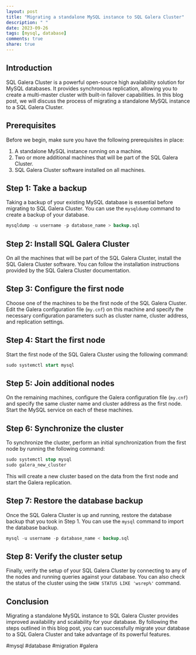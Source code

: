 ```yaml
---
layout: post
title: "Migrating a standalone MySQL instance to SQL Galera Cluster"
description: " "
date: 2023-09-26
tags: [mysql, database]
comments: true
share: true
---
```


## Introduction

SQL Galera Cluster is a powerful open-source high availability solution for MySQL databases. It provides synchronous replication, allowing you to create a multi-master cluster with built-in failover capabilities. In this blog post, we will discuss the process of migrating a standalone MySQL instance to a SQL Galera Cluster.

## Prerequisites

Before we begin, make sure you have the following prerequisites in place:

1. A standalone MySQL instance running on a machine.
2. Two or more additional machines that will be part of the SQL Galera Cluster.
3. SQL Galera Cluster software installed on all machines.

## Step 1: Take a backup

Taking a backup of your existing MySQL database is essential before migrating to SQL Galera Cluster. You can use the `mysqldump` command to create a backup of your database.

```sql
mysqldump -u username -p database_name > backup.sql
```

## Step 2: Install SQL Galera Cluster

On all the machines that will be part of the SQL Galera Cluster, install the SQL Galera Cluster software. You can follow the installation instructions provided by the SQL Galera Cluster documentation.

## Step 3: Configure the first node

Choose one of the machines to be the first node of the SQL Galera Cluster. Edit the Galera configuration file (`my.cnf`) on this machine and specify the necessary configuration parameters such as cluster name, cluster address, and replication settings.

## Step 4: Start the first node

Start the first node of the SQL Galera Cluster using the following command:

```sql
sudo systemctl start mysql
```

## Step 5: Join additional nodes

On the remaining machines, configure the Galera configuration file (`my.cnf`) and specify the same cluster name and cluster address as the first node. Start the MySQL service on each of these machines.

## Step 6: Synchronize the cluster

To synchronize the cluster, perform an initial synchronization from the first node by running the following command:

```sql
sudo systemctl stop mysql
sudo galera_new_cluster
```

This will create a new cluster based on the data from the first node and start the Galera replication.

## Step 7: Restore the database backup

Once the SQL Galera Cluster is up and running, restore the database backup that you took in Step 1. You can use the `mysql` command to import the database backup.

```sql
mysql -u username -p database_name < backup.sql
```

## Step 8: Verify the cluster setup

Finally, verify the setup of your SQL Galera Cluster by connecting to any of the nodes and running queries against your database. You can also check the status of the cluster using the `SHOW STATUS LIKE 'wsrep%'` command.

## Conclusion

Migrating a standalone MySQL instance to SQL Galera Cluster provides improved availability and scalability for your database. By following the steps outlined in this blog post, you can successfully migrate your database to a SQL Galera Cluster and take advantage of its powerful features.

#mysql #database #migration #galera